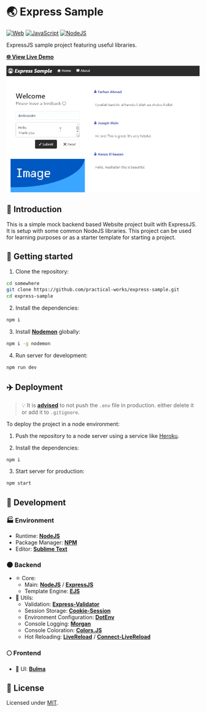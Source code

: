 # 🌏 Express Sample

[![Web](https://img.shields.io/badge/web-blue?logo=w3c)](https://github.com/topics/web)
[![JavaScript](https://img.shields.io/badge/javascript-blue?logo=javascript)](https://github.com/topics/javascript)
[![NodeJS](https://img.shields.io/badge/node-blue?logo=node.js)](https://github.com/topics/node)

ExpressJS sample project featuring useful libraries.

[**🌐 View Live Demo**](https://amb-express-sample.herokuapp.com)

![Screenshot](./screenshot.gif?raw=true)

## 📜 Introduction

This is a simple mock backend based Website project built with ExpressJS. It is setup with some common NodeJS libraries.
This project can be used for learning purposes or as a starter template for starting a project.

## 🏁 Getting started

1. Clone the repository:

```bash
cd somewhere
git clone https://github.com/practical-works/express-sample.git
cd express-sample
```

2. Install the dependencies:

```bash
npm i
```

3. Install [**Nodemon**](https://github.com/remy/nodemon/) globally:

```bash
npm i -g nodemon
```

4. Run server for development:

```bash
npm run dev
```

## ✈️ Deployment

> 💡 It is [**advised**](https://github.com/motdotla/dotenv#should-i-commit-my-env-file) to not push the `.env` file in production. either delete it or add it to `.gitignore`.

To deploy the project in a node environment:

1. Push the repository to a node server using a service like [Heroku](https://heroku.com).

2. Install the dependencies:

```bash
npm i
```

3. Start server for production:

```bash
npm start
```

## 🚀 Development

### 🏭 Environment

- Runtime: [**NodeJS**](https://github.com/nodejs)
- Package Manager: [**NPM**](https://github.com/npm)
- Editor: [**Sublime Text**](https://www.sublimetext.com)

### 🌑 Backend

- ⚛️ Core:
  - Main: [**NodeJS**](https://github.com/nodejs/node) / [**ExpressJS**](https://github.com/expressjs/express)
  - Template Engine: [**EJS**](https://github.com/mde/ejs)
- 🔧 Utils:
  - Validation: [**Express-Validator**](https://github.com/express-validator/express-validator)
  - Session Storage: [**Cookie-Session**](https://github.com/expressjs/cookie-session)
  - Environment Configuration: [**DotEnv**](https://github.com/motdotla/dotenv)
  - Console Logging: [**Morgan**](https://github.com/expressjs/morgan)
  - Console Coloration: [**Colors.JS**](https://github.com/Marak/colors.js)
  - Hot Reloading: [**LiveReload**](https://github.com/napcs/node-livereload) / [**Connect-LiveReload**](https://github.com/intesso/connect-livereload)

### 🌕 Frontend

- 🎨 UI: [**Bulma**](https://github.com/jgthms/bulma)

## 📃 License

Licensed under [MIT](./LICENSE).
